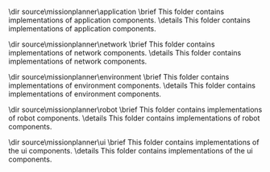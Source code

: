\dir source\missionplanner\application
\brief This folder contains implementations of application components.
\details This folder contains implementations of application components.

\dir source\missionplanner\network
\brief This folder contains implementations of network components.
\details This folder contains implementations of network components.

\dir source\missionplanner\environment
\brief This folder contains implementations of environment components.
\details This folder contains implementations of environment components.

\dir source\missionplanner\robot
\brief This folder contains implementations of robot components.
\details This folder contains implementations of robot components.

\dir source\missionplanner\ui
\brief This folder contains implementations of the ui components.
\details This folder contains implementations of the ui components.